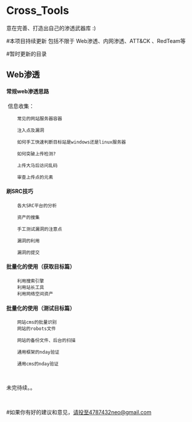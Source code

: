 # Cross_Tools
意在完善、打造出自己的渗透武器库  :)

#本项目持续更新  包括不限于 Web渗透、内网渗透、ATT&CK 、RedTeam等 

#暂时更新的目录





## 		 Web渗透	

#### 					常规web渗透思路

​									信息收集：

```
	常见的网站服务器容器

 	注入点及漏洞

	如何手工快速判断目标站是windows还是linux服务器

	如何突破上传检测?

 	上传大马后访问乱码

	审查上传点的元素
```

#### 					刷SRC技巧	

```
	各大SRC平台的分析

	资产的搜集

	手工测试漏洞的注意点

	漏洞的利用

	漏洞的提交				
```

#### 					批量化的使用（获取目标篇）			

```
	利用搜索引擎
	利用站长工具
	利用网络空间资产
```

#### 					批量化的使用（测试目标篇）

```
	网站cms的批量识别
	网站的robots文件

	网站的备份文件、后台的扫描

	通用框架的nday验证

	通用cms的nday验证
```

​		

未完待续。。

​						





#如果你有好的建议和意见，请投至4787432neo@gmail.com

